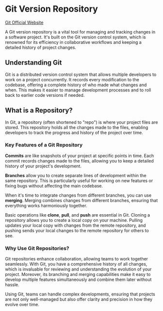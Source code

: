 # Git Version Repository

[Git Official Website](https://git-scm.com)

A Git version repository is a vital tool for managing and tracking changes in a software project. It's built on the Git
version control system, which is renowned for its efficiency in collaborative workflows and keeping a detailed history
of project changes.

## Understanding Git

Git is a distributed version control system that allows multiple developers to work on a project concurrently. It records every modification to the codebase, offering a complete history of who made what changes and when. This makes it easier to manage development processes and to roll back to earlier code versions if needed.

## What is a Repository?

In Git, a repository (often shortened to "repo") is where your project files are stored. This repository holds all the changes made to the files, enabling developers to track the progress and history of the project over time.

### Key Features of a Git Repository

**Commits** are like snapshots of your project at specific points in time. Each commit records changes made to the files, allowing you to keep a detailed history of your project's development.

**Branches** allow you to create separate lines of development within the same repository. This is particularly useful for working on new features or fixing bugs without affecting the main codebase.

When it's time to integrate changes from different branches, you can use **merging**. Merging combines changes from different branches, ensuring that everything works harmoniously together.

Basic operations like **clone**, **pull**, and **push** are essential in Git. Cloning a repository allows you to create a local copy on your machine. Pulling updates your local copy with changes from the remote repository, and pushing sends your local changes to the remote repository for others to see.

### Why Use Git Repositories?

Git repositories enhance collaboration, allowing teams to work together seamlessly. With Git, you have a comprehensive history of all changes, which is invaluable for reviewing and understanding the evolution of your project. Moreover, its branching and merging capabilities make it easy to develop multiple features simultaneously and combine them later without hassle.

Using Git, teams can handle complex developments, ensuring that projects are not only well-managed but also offer clarity and precision in how they evolve over time.
